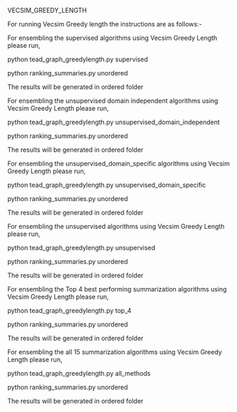 

VECSIM_GREEDY_LENGTH

For running Vecsim Greedy length the instructions are as follows:-

For ensembling the supervised algorithms using Vecsim Greedy Length please run,

python tead_graph_greedylength.py supervised

python ranking_summaries.py unordered

The results will be generated in ordered folder

For ensembling the unsupervised domain independent algorithms using Vecsim Greedy Length please run,

python tead_graph_greedylength.py unsupervised_domain_independent

python ranking_summaries.py unordered

The results will be generated in ordered folder

For ensembling the unsupervised_domain_specific algorithms using Vecsim Greedy Length please run,

python tead_graph_greedylength.py unsupervised_domain_specific

python ranking_summaries.py unordered

The results will be generated in ordered folder

For ensembling the unsupervised algorithms using Vecsim Greedy Length please run,

python tead_graph_greedylength.py unsupervised

python ranking_summaries.py unordered

The results will be generated in ordered folder

For ensembling the Top 4 best performing summarization algorithms using Vecsim Greedy Length please run,

python tead_graph_greedylength.py top_4

python ranking_summaries.py unordered

The results will be generated in ordered folder

For ensembling the all 15 summarization algorithms using Vecsim Greedy Length please run,

python tead_graph_greedylength.py all_methods

python ranking_summaries.py unordered

The results will be generated in ordered folder
